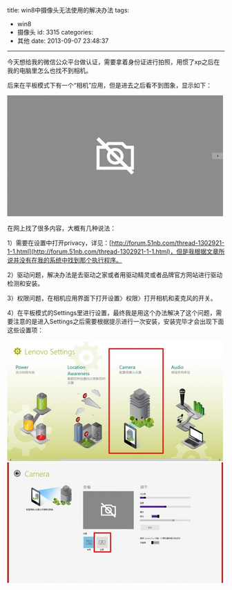 title: win8中摄像头无法使用的解决办法
tags:
  - win8
  - 摄像头
id: 3315
categories:
  - 其他
date: 2013-09-07 23:48:37
---

今天想给我的微信公众平台做认证，需要拿着身份证进行拍照，用惯了xp之后在我的电脑里怎么也找不到相机。

后来在平板模式下有一个“相机”应用，但是进去之后看不到图象，显示如下：

[![camera-no](/wp-content/uploads/2013/09/camera-no-500x280.jpg)](/3315.html/camera-no)

在网上找了很多内容，大概有几种说法：

1）需要在设置中打开privacy，详见：[http://forum.51nb.com/thread-1302921-1-1.html](http://forum.51nb.com/thread-1302921-1-1.html)，但是我根据文章所说并没有在我的系统中找到那个执行程序。

2）驱动问题，解决办法是去驱动之家或者用驱动精灵或者品牌官方网站进行驱动检测和安装。

3）权限问题，在相机应用界面下打开设置〉权限〉打开相机和麦克风的开关。

4）在平板模式的Settings里进行设置，最终我是用这个办法解决了这个问题，需要注意的是进入Settings之后需要根据提示进行一次安装，安装完毕才会出现下面这些设置项：

[![lenovo-settings](/wp-content/uploads/2013/09/lenovo-settings-500x280.jpg)](/3315.html/lenovo-settings)
[![camera-settings](/wp-content/uploads/2013/09/camera-settings-500x279.jpg)](/3315.html/camera-settings)
